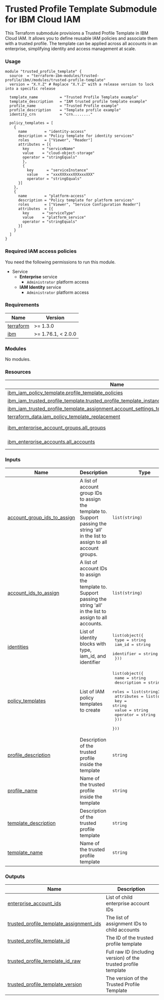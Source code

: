 # Trusted Profile Template Submodule for IBM Cloud IAM

This Terraform submodule provisions a Trusted Profile Template in IBM Cloud IAM. It allows you to define reusable IAM policies and associate them with a trusted profile. The template can be applied across all accounts in an enterprise, simplifying identity and access management at scale.

### Usage

```hcl
module "trusted_profile_template" {
  source  = "terraform-ibm-modules/trusted-profile/ibm//modules/trusted-profile-template"
  version = "X.Y.Z" # Replace "X.Y.Z" with a release version to lock into a specific release

  template_name          = "Trusted Profile Template example"
  template_description   = "IAM trusted profile template example"
  profile_name           = "Trusted Profile example"
  profile_description    = "Template profile example"
  identity_crn           = "crn........"

  policy_templates = [
    {
      name        = "identity-access"
      description = "Policy template for identity services"
      roles       = ["Viewer", "Reader"]
      attributes = [{
        key      = "serviceName"
        value    = "cloud-object-storage"
        operator = "stringEquals"
        },
        {
          key      = "serviceInstance"
          value    = "xxxXXXxxxXXXxxxXXX"
          operator = "stringEquals"
      }]
    },
    {
      name        = "platform-access"
      description = "Policy template for platform services"
      roles       = ["Viewer", "Service Configuration Reader"]
      attributes  = [{
        key      = "serviceType"
        value    = "platform_service"
        operator = "stringEquals"
      }]
    }
  ]
}
```

### Required IAM access policies

You need the following permissions to run this module.

- Service
    - **Enterprise** service
        - `Administrator` platform access
    - **IAM Identity** service
        - `Administrator` platform access

<!-- BEGINNING OF PRE-COMMIT-TERRAFORM DOCS HOOK -->
### Requirements

| Name | Version |
|------|---------|
| <a name="requirement_terraform"></a> [terraform](#requirement\_terraform) | >= 1.3.0 |
| <a name="requirement_ibm"></a> [ibm](#requirement\_ibm) | >= 1.76.1, < 2.0.0 |

### Modules

No modules.

### Resources

| Name | Type |
|------|------|
| [ibm_iam_policy_template.profile_template_policies](https://registry.terraform.io/providers/IBM-Cloud/ibm/latest/docs/resources/iam_policy_template) | resource |
| [ibm_iam_trusted_profile_template.trusted_profile_template_instance](https://registry.terraform.io/providers/IBM-Cloud/ibm/latest/docs/resources/iam_trusted_profile_template) | resource |
| [ibm_iam_trusted_profile_template_assignment.account_settings_template_assignment_instance](https://registry.terraform.io/providers/IBM-Cloud/ibm/latest/docs/resources/iam_trusted_profile_template_assignment) | resource |
| [terraform_data.iam_policy_template_replacement](https://registry.terraform.io/providers/hashicorp/terraform/latest/docs/resources/data) | resource |
| [ibm_enterprise_account_groups.all_groups](https://registry.terraform.io/providers/IBM-Cloud/ibm/latest/docs/data-sources/enterprise_account_groups) | data source |
| [ibm_enterprise_accounts.all_accounts](https://registry.terraform.io/providers/IBM-Cloud/ibm/latest/docs/data-sources/enterprise_accounts) | data source |

### Inputs

| Name | Description | Type | Default | Required |
|------|-------------|------|---------|:--------:|
| <a name="input_account_group_ids_to_assign"></a> [account\_group\_ids\_to\_assign](#input\_account\_group\_ids\_to\_assign) | A list of account group IDs to assign the template to. Support passing the string 'all' in the list to assign to all account groups. | `list(string)` | <pre>[<br/>  "all"<br/>]</pre> | no |
| <a name="input_account_ids_to_assign"></a> [account\_ids\_to\_assign](#input\_account\_ids\_to\_assign) | A list of account IDs to assign the template to. Support passing the string 'all' in the list to assign to all accounts. | `list(string)` | `[]` | no |
| <a name="input_identities"></a> [identities](#input\_identities) | List of identity blocks with type, iam\_id, and identifier | <pre>list(object({<br/>    type       = string<br/>    iam_id     = string<br/>    identifier = string<br/>  }))</pre> | `[]` | no |
| <a name="input_policy_templates"></a> [policy\_templates](#input\_policy\_templates) | List of IAM policy templates to create | <pre>list(object({<br/>    name        = string<br/>    description = string<br/>    roles       = list(string)<br/>    attributes = list(object({<br/>      key      = string<br/>      value    = string<br/>      operator = string<br/>    }))<br/>  }))</pre> | n/a | yes |
| <a name="input_profile_description"></a> [profile\_description](#input\_profile\_description) | Description of the trusted profile inside the template | `string` | `null` | no |
| <a name="input_profile_name"></a> [profile\_name](#input\_profile\_name) | Name of the trusted profile inside the template | `string` | n/a | yes |
| <a name="input_template_description"></a> [template\_description](#input\_template\_description) | Description of the trusted profile template | `string` | `null` | no |
| <a name="input_template_name"></a> [template\_name](#input\_template\_name) | Name of the trusted profile template | `string` | n/a | yes |

### Outputs

| Name | Description |
|------|-------------|
| <a name="output_enterprise_account_ids"></a> [enterprise\_account\_ids](#output\_enterprise\_account\_ids) | List of child enterprise account IDs |
| <a name="output_trusted_profile_template_assignment_ids"></a> [trusted\_profile\_template\_assignment\_ids](#output\_trusted\_profile\_template\_assignment\_ids) | The list of assignment IDs to child accounts |
| <a name="output_trusted_profile_template_id"></a> [trusted\_profile\_template\_id](#output\_trusted\_profile\_template\_id) | The ID of the trusted profile template |
| <a name="output_trusted_profile_template_id_raw"></a> [trusted\_profile\_template\_id\_raw](#output\_trusted\_profile\_template\_id\_raw) | Full raw ID (including version) of the trusted profile template |
| <a name="output_trusted_profile_template_version"></a> [trusted\_profile\_template\_version](#output\_trusted\_profile\_template\_version) | The version of the Trusted Profile Template |
<!-- END OF PRE-COMMIT-TERRAFORM DOCS HOOK -->
